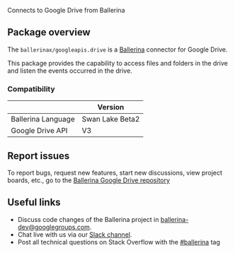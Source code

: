 Connects to Google Drive from Ballerina

## Package overview
The `ballerinax/googleapis.drive` is a [Ballerina](https://ballerina.io/) connector for Google Drive.

This package provides the capability to access files and folders in the drive and listen the events occurred in the drive. 

### Compatibility
|                    | Version         |
|--------------------|-----------------|
| Ballerina Language | Swan Lake Beta2 |
| Google Drive API   | V3              |

## Report issues
To report bugs, request new features, start new discussions, view project boards, etc., go to the [Ballerina Google Drive repository](https://github.com/ballerina-platform/module-ballerinax-googleapis.drive)

## Useful links
- Discuss code changes of the Ballerina project in [ballerina-dev@googlegroups.com](mailto:ballerina-dev@googlegroups.com).
- Chat live with us via our [Slack channel](https://ballerina.io/community/slack/).
- Post all technical questions on Stack Overflow with the [#ballerina](https://stackoverflow.com/questions/tagged/ballerina) tag
